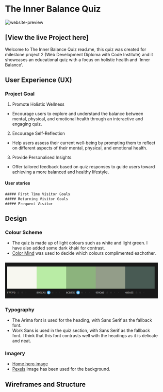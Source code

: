 # The Inner Balance Quiz 
![website-preview]()

## [View the live Project here]

Welcome to The Inner Balance Quiz read.me, this quiz was created for milestone project 2 (Web Development Diploma with Code Institute) and it showcases an educational quiz with a focus on holistic health and 'Inner Balance'.

## User Experience (UX)

   ### Project Goal
   1. Promote Holistic Wellness
   - Encourage users to explore and understand the balance between mental, physical, and emotional health through an interactive and engaging quiz.
   2. Encourage Self-Reflection
   - Help users assess their current well-being by prompting them to reflect on different aspects of their mental, physical, and emotional health.
   3. Provide Personalised Insights 
   - Offer tailored feedback based on quiz responses to guide users toward achieving a more balanced and healthy lifestyle.

  #### User stories

    ##### First Time Visitor Goals
    ##### Returning Visitor Goals
    ##### Frequent Visitor 
    
  ## Design
  ### Colour Scheme
  - The quiz is made up  of light colours such as white and light green. I have also added some dark khaki for contrast.
  - [Color Mind](http://colormind.io/) was used to decide which colours complimented eachother. 
   ### ![Text](documentation/color-scheme/color-scheme-quiz.PNG)

  ### Typography
  - The Arima font is used for the heading, with Sans Serif as the fallback font. 
  - Work Sans is used in the quiz section, with Sans Serif as the fallback font. I think that this font contrasts well with the headings as it is delicate and neat. 

  ### Imagery

  - [Home hero image](https://www.pexels.com/photo/aerial-view-of-a-cliff-17902495/)
  - [Pexels](https://www.pexels.com/) image has been used for the background.


  ## Wireframes and Structure